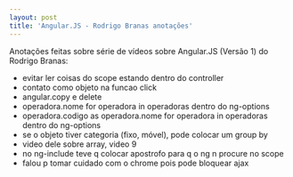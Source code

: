 ```yaml
---
layout: post
title: 'Angular.JS - Rodrigo Branas anotações'
---
```


Anotações feitas sobre série de vídeos sobre Angular.JS (Versão 1) do Rodrigo Branas:

* evitar ler coisas do scope estando dentro do controller
* contato como objeto na funcao click
* angular.copy e delete
* operadora.nome for operadora in operadoras dentro do ng-options
* operadora.codigo as operadora.nome for operadora in operadoras dentro do ng-options
* se o objeto tiver categoria (fixo, móvel), pode colocar um group by
* video dele sobre array, video 9
* no ng-include teve q colocar apostrofo para q o ng n procure no scope
* falou p tomar cuidado com o chrome pois pode bloquear ajax
